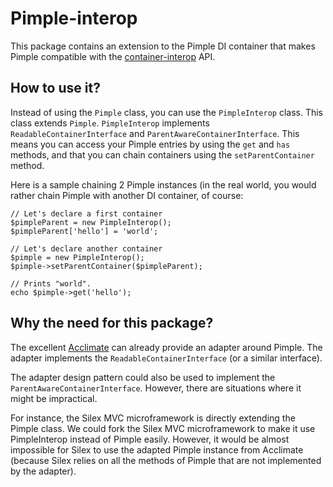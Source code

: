 Pimple-interop
==============

This package contains an extension to the Pimple DI container that makes Pimple compatible with the [container-interop](https://github.com/container-interop/container-interop) API.

How to use it?
--------------
Instead of using the `Pimple` class, you can use the `PimpleInterop` class. This class extends `Pimple`.
`PimpleInterop` implements `ReadableContainerInterface` and `ParentAwareContainerInterface`. This means
you can access your Pimple entries by using the `get` and `has` methods, and that you can chain containers
using the `setParentContainer` method.

Here is a sample chaining 2 Pimple instances (in the real world, you would rather chain Pimple with another DI container,
of course:

```
// Let's declare a first container
$pimpleParent = new PimpleInterop();
$pimpleParent['hello'] = 'world';

// Let's declare another container
$pimple = new PimpleInterop();
$pimple->setParentContainer($pimpleParent);

// Prints "world".
echo $pimple->get('hello');
```

Why the need for this package?
------------------------------
The excellent [Acclimate](https://github.com/jeremeamia/acclimate-container) can already provide an adapter around Pimple.
The adapter implements the `ReadableContainerInterface` (or a similar interface).

The adapter design pattern could also be used to implement the `ParentAwareContainerInterface`. However, there are
situations where it might be impractical.

For instance, the Silex MVC microframework is directly extending the Pimple class. We could fork the Silex MVC microframework 
to make it use PimpleInterop instead of Pimple easily. However, it would be almost impossible for Silex 
to use the adapted Pimple instance from Acclimate (because Silex relies on all the methods of Pimple that are not implemented
by the adapter).
